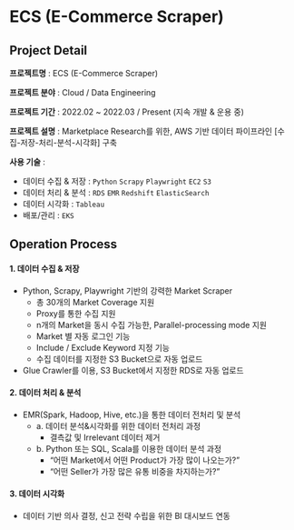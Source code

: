 # ECS (E-Commerce Scraper)

## Project Detail
**프로젝트명** : ECS (E-Commerce Scraper)

**프로젝트 분야** : Cloud / Data Engineering

**프로젝트 기간** : 2022.02 ~ 2022.03 / Present (지속 개발 & 운용 중)

**프로젝트 설명** : Marketplace Research를 위한, AWS 기반 데이터 파이프라인 [수집-저장-처리-분석-시각화] 구축

**사용 기술** : 

- 데이터 수집 & 저장 : `Python` `Scrapy` `Playwright` `EC2` `S3`
- 데이터 처리 & 분석 : `RDS` `EMR` `Redshift` `ElasticSearch`
- 데이터 시각화 : `Tableau`
- 배포/관리 : `EKS`

## Operation Process
#### 1. 데이터 수집 & 저장
- Python, Scrapy, Playwright 기반의 강력한 Market Scraper
  - 총 30개의 Market Coverage 지원
  - Proxy를 통한 수집 지원
  - n개의 Market을 동시 수집 가능한, Parallel-processing mode 지원
  - Market 별 자동 로그인 기능
  - Include / Exclude Keyword 지정 기능
  - 수집 데이터를 지정한 S3 Bucket으로 자동 업로드
- Glue Crawler를 이용, S3 Bucket에서 지정한 RDS로 자동 업로드

#### 2. 데이터 처리 & 분석
- EMR(Spark, Hadoop, Hive, etc.)을 통한 데이터 전처리 및 분석
    - a. 데이터 분석&시각화를 위한 데이터 전처리 과정
        - 결측값 및 Irrelevant 데이터 제거
    - b. Python 또는 SQL, Scala를 이용한 데이터 분석 과정
        - “어떤 Market에서 어떤 Product가 가장 많이 나오는가?”
        - “어떤 Seller가 가장 많은 유통 비중을 차지하는가?”

#### 3. 데이터 시각화
- 데이터 기반 의사 결정, 신고 전략 수립을 위한 BI 대시보드 연동
